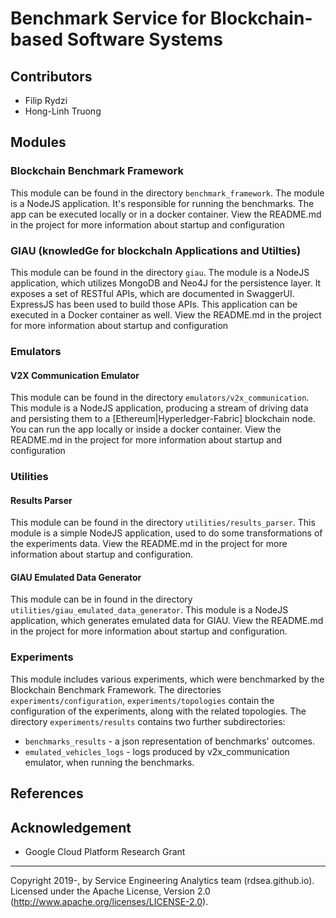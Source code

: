 # Benchmark Service for Blockchain-based Software Systems

## Contributors

* Filip Rydzi
* Hong-Linh Truong


## Modules

### Blockchain Benchmark Framework

This module can be found in the directory `benchmark_framework`.
The module is a NodeJS application. It's responsible for running the benchmarks. The app can be executed locally or in a docker container.
View the README.md in the project for more information about startup and configuration

### GIAU (knowledGe for blockchaIn Applications and Utilties)

This module can be found in the directory `giau`.
The module is a NodeJS application, which utilizes MongoDB and Neo4J for the persistence layer. It exposes a set of RESTful APIs, which are documented in SwaggerUI. ExpressJS has been used to build those APIs. This application can be executed in a Docker container as well.
View the README.md in the project for more information about startup and configuration

### Emulators

#### V2X Communication Emulator

This module can be found in the directory `emulators/v2x_communication`.
This module is a NodeJS application, producing a stream of driving data and persisting them to a [Ethereum|Hyperledger-Fabric] blockchain node. You can run the app locally or inside a docker container.
View the README.md in the project for more information about startup and configuration

### Utilities

#### Results Parser 

This module can be found in the directory `utilities/results_parser`.
This module is a simple NodeJS application, used to do some transformations of the experiments data.
View the README.md in the project for more information about startup and configuration.

#### GIAU Emulated Data Generator

This module can be in found in the directory `utilities/giau_emulated_data_generator`.
This module is a NodeJS application, which generates emulated data for GIAU.
View the README.md in the project for more information about startup and configuration.

### Experiments

This module includes various experiments, which were benchmarked by the Blockchain Benchmark Framework. The directories `experiments/configuration`, `experiments/topologies` contain the configuration of the experiments, along with the related topologies. The directory `experiments/results` contains two further subdirectories:
* `benchmarks_results` - a json representation of benchmarks' outcomes.
* `emulated_vehicles_logs` - logs produced by v2x_communication emulator, when running the benchmarks.

## References 

## Acknowledgement
* Google Cloud Platform Research Grant 


------------------------
Copyright 2019-, by Service Engineering Analytics team (rdsea.github.io).
Licensed under the Apache License, Version 2.0 (http://www.apache.org/licenses/LICENSE-2.0).